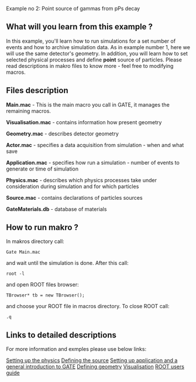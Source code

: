    Example no 2: Point source of gammas from pPs decay

What will you learn from this example ?
---------------------------------------

In this example, you'll learn how to run simulations for a set number of events and how to archive simulation data. As in example number 1, here we will use the same detector's geometry. 
In addition, you will learn how to set selected physical processes and define **point** source of particles. Please read descriptions in makro files to know more - feel free to modifying macros.

Files description
------------------

**Main.mac** - This is the main macro you call in GATE, it manages the remaining macros.

**Visualisation.mac** - contains information how present geometry

**Geometry.mac** - describes detector geometry

**Actor.mac** - specifies a data acquisition from simulation  - when and what save

**Application.mac** - specifies how run a simulation - number of events to generate or time of simulation

**Physics.mac** - describes which physics processes take under consideration during simulation and for which particles

**Source.mac** - contains declarations of particles sources

**GateMaterials.db** - database of materials


How to run makro ?
------------------

In makros directory call:
```
Gate Main.mac
```
and wait until the simulation is done.
After this call:
```
root -l
```
and open ROOT files browser:
```
TBrowser* tb = new TBrowser();
```
and choose your ROOT file in macros directory.
To close ROOT call:
```
.q
```

Links to detailed descriptions
-------------------------------

For more information and exmples please use below links:

[Setting up the physics](http://wiki.opengatecollaboration.org/index.php/Users_Guide:Setting_up_the_physics)
[Defining the source](http://wiki.opengatecollaboration.org/index.php/Users_Guide:Source)
[Setting up application and a general introduction to GATE](http://wiki.opengatecollaboration.org/index.php/Users_Guide:Getting_started)
[Defining geometry](http://wiki.opengatecollaboration.org/index.php/Users_Guide:Defining_a_geometry)
[Visualisation](http://wiki.opengatecollaboration.org/index.php/Users_Guide:Defining_a_system)
[ROOT users guide](https://root.cern.ch/root/htmldoc/guides/users-guide/ROOTUsersGuide.html)







